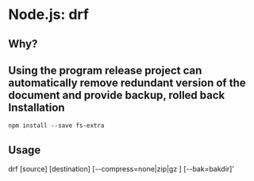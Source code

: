 
Node.js: drf 
=================
Why?
----
Using the program release project can automatically remove redundant version of the document and provide backup, rolled back
Installation
------------

    npm install --save fs-extra
Usage
-----
drf [source] [destination] [--compress=none|zip|gz ] [--bak=bakdir]'